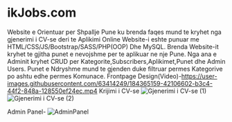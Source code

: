 # ikJobs.com
Website e Orientuar per Shpallje Pune ku brenda faqes mund te kryhet nga gjenerimi i CV-se deri te Aplikimi Online
Website-i eshte punuar me HTML/CSS/JS/Bootstrap/SASS/PHP(OOP) Dhe MySQL.
Brenda Website-it kryhet te gjitha punet e nevojshme per te aplikuar ne nje Pune.
Nga ana e Adminit kryhet CRUD per Kategorite,Subscribers,Aplikimet,Punet dhe Admin Users.
Punet e Ndryshme mund te gjenden duke filtruar permes Kategorive po ashtu edhe permes Komunace.
Frontpage Design(Video)-https://user-images.githubusercontent.com/63414249/184365159-42106602-b3c4-44f2-848a-128550ef24ec.mp4
Krijimi i CV-se
![Gjenerimi i CV-se (1)](https://user-images.githubusercontent.com/63414249/184367103-e5741870-d98a-4bb3-aced-6242bab6f55f.png)
![Gjenerimi i CV-se (2)](https://user-images.githubusercontent.com/63414249/184367109-ee473de6-c490-4964-9639-8e44711b28cb.png)

Admin Panel-
![AdminPanel](https://user-images.githubusercontent.com/63414249/184368188-9cfe8ea5-5644-451f-8b19-f4e3375a3912.png)



